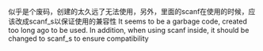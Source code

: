 似乎是个废码，创建的太久远了无法使用，另外，里面的scanf在使用的时候，应该改成scanf_s以保证使用的兼容性
It seems to be a garbage code, created too long ago to be used. In addition, when using scanf inside, it should be changed to scanf_s to ensure compatibility
